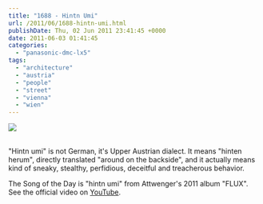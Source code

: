 ```yaml
---
title: "1688 - Hintn Umi"
url: /2011/06/1688-hintn-umi.html
publishDate: Thu, 02 Jun 2011 23:41:45 +0000
date: 2011-06-03 01:41:45
categories: 
  - "panasonic-dmc-lx5"
tags: 
  - "architecture"
  - "austria"
  - "people"
  - "street"
  - "vienna"
  - "wien"
---
```

<div class="container">
<div class="center"><a target="_blank" href="https://d25zfm9zpd7gm5.cloudfront.net/1200x1200/2011/20110602_145246_ps.jpg"><img src="https://d25zfm9zpd7gm5.cloudfront.net/0600x0600/2011/20110602_145246_ps.jpg" /></a></div>
</div>
<br />

"Hintn umi" is not German, it's Upper Austrian dialect. It means "hinten herum", directly translated "around on the backside", and it actually means kind of sneaky, stealthy, perfidious, deceitful and treacherous behavior. 

 The Song of the Day is "hintn umi" from Attwenger's 2011 album "FLUX". See the official video on <a target="_blank" href="http://www.youtube.com/watch?v=Pbm2PqeqFQg">YouTube</a>.
